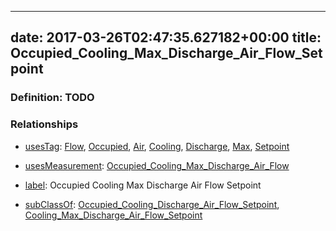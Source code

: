 
---
date: 2017-03-26T02:47:35.627182+00:00
title: Occupied_Cooling_Max_Discharge_Air_Flow_Setpoint
---
### Definition: TODO

### Relationships

* [usesTag](https://brickschema.org/schema/1.0/BrickFrame#usesTag): [Flow](https://brickschema.org/schema/1.0/BrickTag#Flow), [Occupied](https://brickschema.org/schema/1.0/BrickTag#Occupied), [Air](https://brickschema.org/schema/1.0/BrickTag#Air), [Cooling](https://brickschema.org/schema/1.0/BrickTag#Cooling), [Discharge](https://brickschema.org/schema/1.0/BrickTag#Discharge), [Max](https://brickschema.org/schema/1.0/BrickTag#Max), [Setpoint](https://brickschema.org/schema/1.0/BrickTag#Setpoint)

* [usesMeasurement](https://brickschema.org/schema/1.0/BrickFrame#usesMeasurement): [Occupied_Cooling_Max_Discharge_Air_Flow](https://brickschema.org/schema/1.0/Brick#Occupied_Cooling_Max_Discharge_Air_Flow)

* [label](http://www.w3.org/2000/01/rdf-schema#label): Occupied Cooling Max Discharge Air Flow Setpoint

* [subClassOf](http://www.w3.org/2000/01/rdf-schema#subClassOf): [Occupied_Cooling_Discharge_Air_Flow_Setpoint](https://brickschema.org/schema/1.0/Brick#Occupied_Cooling_Discharge_Air_Flow_Setpoint), [Cooling_Max_Discharge_Air_Flow_Setpoint](https://brickschema.org/schema/1.0/Brick#Cooling_Max_Discharge_Air_Flow_Setpoint)

